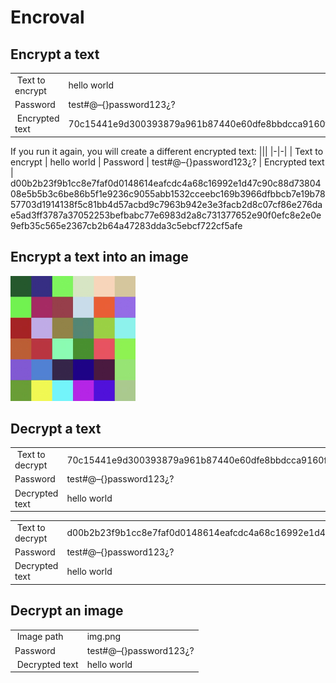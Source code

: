 # Encroval

## Encrypt a text

|||
|-|-|
| Text to encrypt | hello world
| Password | test#@–{}password123¿?
| Encrypted text |    70c15441e9d300393879a961b87440e60dfe8bbdcca9160fd52a68b45993eac8414365c952c405e2609d4dc9556b9f192d261d8069c121e0db458fd15bdd2ba0a263d5e5bfa9e202dd4827c655236f6e9a5ee69dcb52dc93d0202c4bd4ba3e394feb61919fa7993ac49ae6a88b26255a772483bb06f0624311eafd7b2ec8cc38d5f9f8ee56894a2c0994208647f67596a434f3

If you run it again, you will create a different encrypted text:
|||
|-|-|
| Text to encrypt | hello world
| Password | test#@–{}password123¿?
| Encrypted text |    d00b2b23f9b1cc8e7faf0d0148614eafcdc4a68c16992e1d47c90c88d7380408e5b5b3c6be86b5f1e9236c9055abb1532cceebc169b3966dfbbcb7e19b7857703d1914138f5c81bb4d57acbd9c7963b942e3e3facb2d8c07cf86e276dae5ad3ff3787a37052253befbabc77e6983d2a8c731377652e90f0efc8e2e0e9efb35c565e2367cb2b64a47283dda3c5ebcf722cf5afe

## Encrypt a text into an image

<img src=readme-assets/img-res.jpg width=200>


## Decrypt a text

|||
|-|-|
| Text to decrypt | 70c15441e9d300393879a961b87440e60dfe8bbdcca9160fd52a68b45993eac8414365c952c405e2609d4dc9556b9f192d261d8069c121e0db458fd15bdd2ba0a263d5e5bfa9e202dd4827c655236f6e9a5ee69dcb52dc93d0202c4bd4ba3e394feb61919fa7993ac49ae6a88b26255a772483bb06f0624311eafd7b2ec8cc38d5f9f8ee56894a2c0994208647f67596a434f3
| Password | test#@–{}password123¿?
| Decrypted text | hello world

|||
|-|-|
| Text to decrypt | d00b2b23f9b1cc8e7faf0d0148614eafcdc4a68c16992e1d47c90c88d7380408e5b5b3c6be86b5f1e9236c9055abb1532cceebc169b3966dfbbcb7e19b7857703d1914138f5c81bb4d57acbd9c7963b942e3e3facb2d8c07cf86e276dae5ad3ff3787a37052253befbabc77e6983d2a8c731377652e90f0efc8e2e0e9efb35c565e2367cb2b64a47283dda3c5ebcf722cf5afe
| Password | test#@–{}password123¿?
| Decrypted text | hello world


## Decrypt an image

|||
|-|-|
| Image path | img.png
| Password | test#@–{}password123¿?
| Decrypted text | hello world